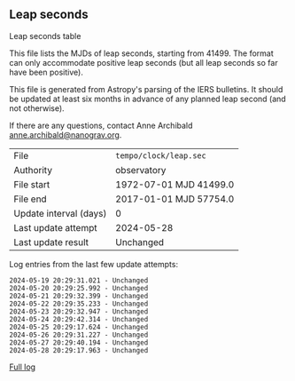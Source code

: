 
## Leap seconds

Leap seconds table

This file lists the MJDs of leap seconds, starting from 41499.
The format can only accommodate positive leap seconds (but all
leap seconds so far have been positive).

This file is generated from Astropy's parsing of the IERS
bulletins. It should be updated at least six months in advance
of any planned leap second (and not otherwise).

If there are any questions, contact Anne Archibald
<anne.archibald@nanograv.org>.

|     |     |
|:--- |:--- |
| File | `tempo/clock/leap.sec` |
| Authority | observatory |
| File start | 1972-07-01 MJD 41499.0 |
| File end | 2017-01-01 MJD 57754.0 |
| Update interval (days) | 0 |
| Last update attempt | 2024-05-28 |
| Last update result | Unchanged |

Log entries from the last few update attempts:
```
2024-05-19 20:29:31.021 - Unchanged
2024-05-20 20:29:25.992 - Unchanged
2024-05-21 20:29:32.399 - Unchanged
2024-05-22 20:29:35.233 - Unchanged
2024-05-23 20:29:32.947 - Unchanged
2024-05-24 20:29:42.314 - Unchanged
2024-05-25 20:29:17.624 - Unchanged
2024-05-26 20:29:31.227 - Unchanged
2024-05-27 20:29:40.194 - Unchanged
2024-05-28 20:29:17.963 - Unchanged
```
[Full log](https://raw.githubusercontent.com/ipta/pulsar-clock-corrections/main/log/tempo/clock/leap.sec.log)
